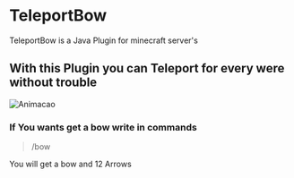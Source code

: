 # TeleportBow
TeleportBow is a Java Plugin for minecraft server's 

## With this Plugin you can Teleport for every were without trouble

![Animacao](https://user-images.githubusercontent.com/81401104/133355736-4b8f221f-0a6f-40a5-b672-78046a51dbaa.gif)

### If You wants get a bow write in commands

>/bow

<p>You will get a bow and 12 Arrows</p> 
